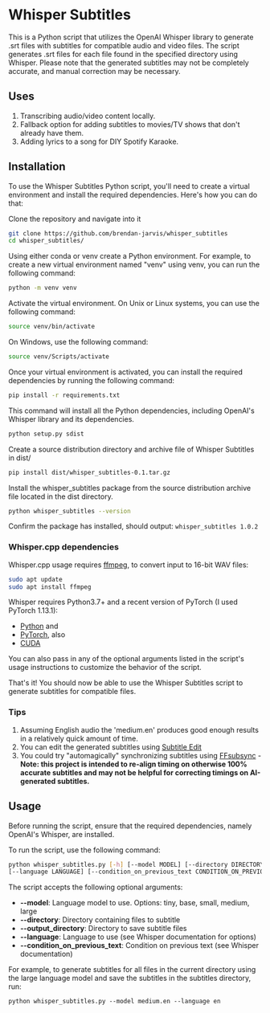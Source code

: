 # Whisper Subtitles

This is a Python script that utilizes the OpenAI Whisper library to generate .srt files with subtitles for compatible audio and video files. The script generates .srt files for each file found in the specified directory using Whisper. Please note that the generated subtitles may not be completely accurate, and manual correction may be necessary.

## Uses

1. Transcribing audio/video content locally.
2. Fallback option for adding subtitles to movies/TV shows that don't already have them.
3. Adding lyrics to a song for DIY Spotify Karaoke.

## Installation

To use the Whisper Subtitles Python script, you'll need to create a virtual environment and install the required dependencies. Here's how you can do that:

Clone the repository and navigate into it

```sh
git clone https://github.com/brendan-jarvis/whisper_subtitles
cd whisper_subtitles/
```

Using either conda or venv create a Python environment. For example, to create a new virtual environment named "venv" using venv, you can run the following command:

```sh
python -m venv venv
```

Activate the virtual environment. On Unix or Linux systems, you can use the following command:

```sh
source venv/bin/activate
```

On Windows, use the following command:

```sh
source venv/Scripts/activate
```

Once your virtual environment is activated, you can install the required dependencies by running the following command:

```sh
pip install -r requirements.txt
```

This command will install all the Python dependencies, including OpenAI's Whisper library and its dependencies.

```sh
python setup.py sdist
```

Create a source distribution directory and archive file of Whisper Subtitles in dist/

```sh
pip install dist/whisper_subtitles-0.1.tar.gz
```

Install the whisper_subtitles package from the source distribution archive file located in the dist directory.

```sh
python whisper_subtitles --version
```

Confirm the package has installed, should output: `whisper_subtitles 1.0.2`

### Whisper.cpp dependencies

Whisper.cpp usage requires [ffmpeg](https://ffmpeg.org/download.html), to convert input to 16-bit WAV files:

```sh
sudo apt update
sudo apt install ffmpeg
```

Whisper requires Python3.7+ and a recent version of PyTorch (I used PyTorch 1.13.1):

- [Python](https://www.python.org/downloads/?ref=news-tutorials-ai-research) and
- [PyTorch](https://pytorch.org/get-started/locally/?ref=news-tutorials-ai-research), also
- [CUDA](https://developer.nvidia.com/cuda-downloads)

You can also pass in any of the optional arguments listed in the script's usage instructions to customize the behavior of the script.

That's it! You should now be able to use the Whisper Subtitles script to generate subtitles for compatible files.

### Tips

1. Assuming English audio the 'medium.en' produces good enough results in a relatively quick amount of time.
2. You can edit the generated subtitles using [Subtitle Edit](https://github.com/SubtitleEdit/subtitleedit)
3. You could try "automagically" synchronizing subtitles using [FFsubsync](https://github.com/smacke/ffsubsync) - **Note: this project is intended to re-align timing on otherwise 100% accurate subtitles and may not be helpful for correcting timings on AI-generated subtitles.**

## Usage

Before running the script, ensure that the required dependencies, namely OpenAI's Whisper, are installed.

To run the script, use the following command:

```sh
python whisper_subtitles.py [-h] [--model MODEL] [--directory DIRECTORY] [--output_directory OUTPUT_DIRECTORY]
[--language LANGUAGE] [--condition_on_previous_text CONDITION_ON_PREVIOUS_TEXT]
```

The script accepts the following optional arguments:

- **--model**: Language model to use. Options: tiny, base, small, medium, large
- **--directory**: Directory containing files to subtitle
- **--output_directory**: Directory to save subtitle files
- **--language**: Language to use (see Whisper documentation for options)
- **--condition_on_previous_text**: Condition on previous text (see Whisper documentation)

For example, to generate subtitles for all files in the current directory using the large language model and save the subtitles in the subtitles directory, run:

```
python whisper_subtitles.py --model medium.en --language en
```
